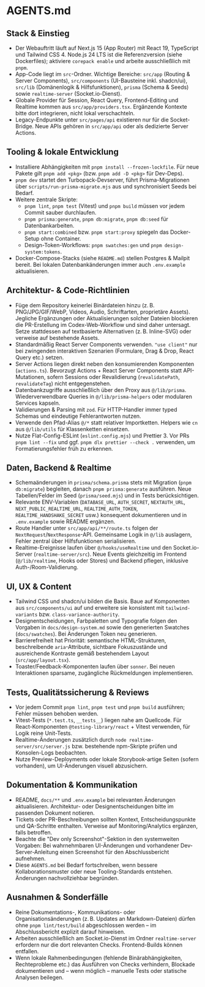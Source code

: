 # AGENTS.md

## Stack & Einstieg
- Der Webauftritt läuft auf Next.js 15 (App Router) mit React 19, TypeScript und Tailwind CSS 4. Node.js 24 LTS ist die Referenzversion (siehe Dockerfiles); aktiviere `corepack enable` und arbeite ausschließlich mit `pnpm`.
- App-Code liegt im `src`-Ordner. Wichtige Bereiche: `src/app` (Routing & Server Components), `src/components` (UI-Bausteine inkl. shadcn/ui), `src/lib` (Domänenlogik & Hilfsfunktionen), `prisma` (Schema & Seeds) sowie `realtime-server` (Socket.io-Dienst).
- Globale Provider für Session, React Query, Frontend-Editing und Realtime kommen aus `src/app/providers.tsx`. Ergänzende Kontexte bitte dort integrieren, nicht lokal verschachteln.
- Legacy-Endpunkte unter `src/pages/api` existieren nur für die Socket-Bridge. Neue APIs gehören in `src/app/api` oder als dedizierte Server Actions.

## Tooling & lokale Entwicklung
- Installiere Abhängigkeiten mit `pnpm install --frozen-lockfile`. Für neue Pakete gilt `pnpm add <pkg>` (bzw. `pnpm add -D <pkg>` für Dev-Deps).
- `pnpm dev` startet den Turbopack-Devserver, führt Prisma-Migrationen über `scripts/run-prisma-migrate.mjs` aus und synchronisiert Seeds bei Bedarf.
- Weitere zentrale Skripte:
  - `pnpm lint`, `pnpm test` (Vitest) und `pnpm build` müssen vor jedem Commit sauber durchlaufen.
  - `pnpm prisma:generate`, `pnpm db:migrate`, `pnpm db:seed` für Datenbankarbeiten.
  - `pnpm start:combined` bzw. `pnpm start:proxy` spiegeln das Docker-Setup ohne Container.
  - Design-Token-Workflows: `pnpm swatches:gen` und `pnpm design-system:tokens`.
- Docker-Compose-Stacks (siehe `README.md`) stellen Postgres & Mailpit bereit. Bei lokalen Datenbankänderungen immer auch `.env.example` aktualisieren.

## Architektur- & Code-Richtlinien
- Füge dem Repository keinerlei Binärdateien hinzu (z. B. PNG/JPG/GIF/WebP, Videos, Audio, Schriftarten, proprietäre Assets). Jegliche Ergänzungen oder Aktualisierungen solcher Dateien blockieren die PR-Erstellung im Codex-Web-Workflow und sind daher untersagt. Setze stattdessen auf textbasierte Alternativen (z. B. Inline-SVG) oder verweise auf bestehende Assets.
- Standardmäßig React Server Components verwenden. `"use client"` nur bei zwingenden interaktiven Szenarien (Formulare, Drag & Drop, React Query etc.) setzen.
- Server Actions liegen direkt neben den konsumierenden Komponenten (`actions.ts`). Bevorzugt Actions + React Server Components statt API-Mutationen, sofern Sessions oder Revalidierung (`revalidatePath`, `revalidateTag`) nicht entgegenstehen.
- Datenbankzugriffe ausschließlich über den Proxy aus `@/lib/prisma`. Wiederverwendbare Queries in `@/lib/prisma-helpers` oder modularen Services kapseln.
- Validierungen & Parsing mit `zod`. Für HTTP-Handler immer typed Schemas und eindeutige Fehlerantworten nutzen.
- Verwende den Pfad-Alias `@/*` statt relativer Importketten. Helpers wie `cn` aus `@/lib/utils` für Klassenketten einsetzen.
- Nutze Flat-Config-ESLint (`eslint.config.mjs`) und Prettier 3. Vor PRs `pnpm lint --fix` und ggf. `pnpm dlx prettier --check .` verwenden, um Formatierungsfehler früh zu erkennen.

## Daten, Backend & Realtime
- Schemaänderungen in `prisma/schema.prisma` stets mit Migration (`pnpm db:migrate`) begleiten, danach `pnpm prisma:generate` ausführen. Neue Tabellen/Felder im Seed (`prisma/seed.mjs`) und in Tests berücksichtigen.
- Relevante ENV-Variablen (`DATABASE_URL`, `AUTH_SECRET`, `NEXTAUTH_URL`, `NEXT_PUBLIC_REALTIME_URL`, `REALTIME_AUTH_TOKEN`, `REALTIME_HANDSHAKE_SECRET` usw.) konsequent dokumentieren und in `.env.example` sowie README ergänzen.
- Route Handler unter `src/app/api/**/route.ts` folgen der `NextRequest`/`NextResponse`-API. Gemeinsame Logik in `@/lib` auslagern, Fehler zentral über Hilfsfunktionen serialisieren.
- Realtime-Ereignisse laufen über `@/hooks/useRealtime` und den Socket.io-Server (`realtime-server/src`). Neue Events gleichzeitig im Frontend (`@/lib/realtime`, Hooks oder Stores) und Backend pflegen, inklusive Auth-/Room-Validierung.

## UI, UX & Content
- Tailwind CSS und shadcn/ui bilden die Basis. Baue auf Komponenten aus `src/components/ui` auf und erweitere sie konsistent mit `tailwind-variants` bzw. `class-variance-authority`.
- Designentscheidungen, Farbpaletten und Typografie folgen den Vorgaben in `docs/design-system.md` sowie den generierten Swatches (`docs/swatches`). Bei Änderungen Token neu generieren.
- Barrierefreiheit hat Priorität: semantische HTML-Strukturen, beschreibende `aria`-Attribute, sichtbare Fokuszustände und ausreichende Kontraste gemäß bestehendem Layout (`src/app/layout.tsx`).
- Toaster/Feedback-Komponenten laufen über `sonner`. Bei neuen Interaktionen sparsame, zugängliche Rückmeldungen implementieren.

## Tests, Qualitätssicherung & Reviews
- Vor jedem Commit `pnpm lint`, `pnpm test` und `pnpm build` ausführen; Fehler müssen behoben werden.
- Vitest-Tests (`*.test.ts`, `__tests__`) liegen nahe am Quellcode. Für React-Komponenten `@testing-library/react` + Vitest verwenden, für Logik reine Unit-Tests.
- Realtime-Änderungen zusätzlich durch `node realtime-server/src/server.js` bzw. bestehende npm-Skripte prüfen und Konsolen-Logs beobachten.
- Nutze Preview-Deployments oder lokale Storybook-artige Seiten (sofern vorhanden), um UI-Änderungen visuell abzusichern.

## Dokumentation & Kommunikation
- README, `docs/**` und `.env.example` bei relevanten Änderungen aktualisieren. Architektur- oder Designentscheidungen bitte im passenden Dokument notieren.
- Tickets oder PR-Beschreibungen sollten Kontext, Entscheidungspunkte und QA-Schritte enthalten. Verweise auf Monitoring/Analytics ergänzen, falls betroffen.
- Beachte die "Dev only Screenshot"-Sektion in den systemweiten Vorgaben: Bei wahrnehmbaren UI-Änderungen und vorhandener Dev-Server-Anleitung einen Screenshot für den Abschlussbericht aufnehmen.
- Diese `AGENTS.md` bei Bedarf fortschreiben, wenn bessere Kollaborationsmuster oder neue Tooling-Standards entstehen. Änderungen nachvollziehbar begründen.

## Ausnahmen & Sonderfälle
- Reine Dokumentations-, Kommunikations- oder Organisationsänderungen (z. B. Updates an Markdown-Dateien) dürfen ohne `pnpm lint/test/build` abgeschlossen werden – im Abschlussbericht explizit darauf hinweisen.
- Arbeiten ausschließlich am Socket.io-Dienst im Ordner `realtime-server` erfordern nur die dort relevanten Checks. Frontend-Builds können entfallen.
- Wenn lokale Rahmenbedingungen (fehlende Binärabhängigkeiten, Rechteprobleme etc.) das Ausführen von Checks verhindern, Blockade dokumentieren und – wenn möglich – manuelle Tests oder statische Analysen beilegen.
